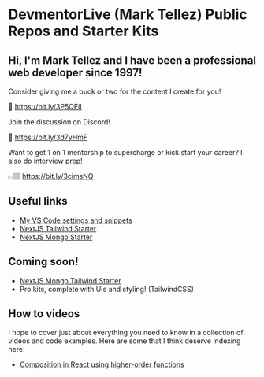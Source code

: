 # DevmentorLive (Mark Tellez) Public Repos and Starter Kits

## Hi, I'm Mark Tellez and I have been a professional web developer since 1997!

Consider giving me a buck or two for the content I create for you!

🙏 https://bit.ly/3P5QEiI

Join the discussion on Discord!

💬 https://bit.ly/3d7yHmF

Want to get 1 on 1 mentorship to supercharge or kick start your career? I also do interview prep!

👉🏽 https://bit.ly/3cimsNQ

## Useful links

- [My VS Code settings and snippets](https://bit.ly/3p24GqZ)
- [NextJS Tailwind Starter](https://bit.ly/3oZ3YLl)
- [NextJS Mongo Starter](https://bit.ly/3AfhgKd)

## Coming soon!

- [NextJS Mongo Tailwind Starter]()
- Pro kits, complete with UIs and styling! (TailwindCSS)



## How to videos

I hope to cover just about everything you need to know in a collection of videos and code examples. Here are some that I think deserve indexing here:

- [Composition in React using higher-order functions](https://bit.ly/3JJpnBO)


